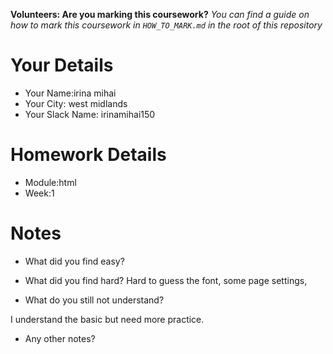 <!--

The title for your pull request should be made in this format

CITY CLASS_NO - FIRST_NAME LAST_NAME - MODULE - WEEK_NO

For example,

London Class 7 - Chris Owen - HTML/CSS - Week 1

Please complete the details below this message

-->

**Volunteers: Are you marking this coursework?** _You can find a guide on how to mark this coursework in `HOW_TO_MARK.md` in the root of this repository_

# Your Details

- Your Name:irina mihai
- Your City: west midlands
- Your Slack Name: irinamihai150

# Homework Details

- Module:html
- Week:1

# Notes

- What did you find easy?

- What did you find hard?
Hard to guess the font, some page settings, 

- What do you still not understand?

I understand the basic but need more practice.

- Any other notes?
